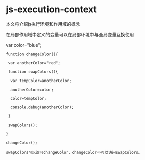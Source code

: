 # js-execution-context
本文将介绍js执行环境和作用域的概念

在局部作用域中定义的变量可以在局部环境中与全局变量互换使用

var color="blue";

    function changeColor(){
    
     var anotherColor="red";

     function swapColors(){
     
      var tempColor=anotherColor;
      
      anotherColor=color;
      
      color=tempColor;
      
      console.debug(anotherColor);
      
     }
     
     swapColors();
     
    }
    
    changeColor();
    
    swapColors可以访问changeColor，changeColor不可以访问swapColors。

